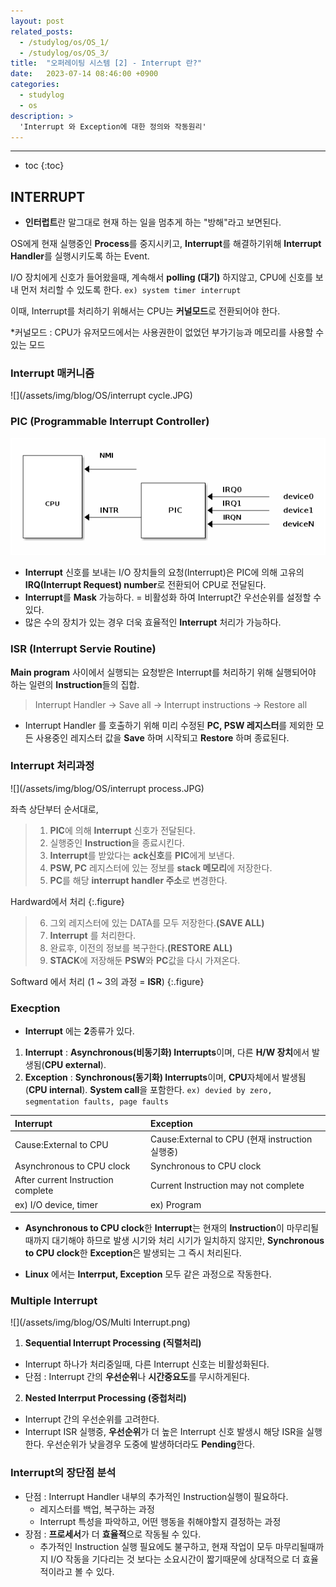 ```yaml
---
layout: post
related_posts:
  - /studylog/os/OS_1/
  - /studylog/os/OS_3/
title:  "오퍼레이팅 시스템 [2] - Interrupt 란?"
date:   2023-07-14 08:46:00 +0900
categories: 
  - studylog
  - os
description: >
  'Interrupt 와 Exception에 대한 정의와 작동원리'
---
```

* * *
* toc
{:toc}

## INTERRUPT

* **인터럽트**란 말그대로 현재 하는 일을 멈추게 하는 "방해"라고 보면된다.

OS에게 현재 실행중인 **Process**를 중지시키고, **Interrupt**를 해결하기위해 **Interrupt Handler**를 실행시키도록 하는 Event.

I/O 장치에게 신호가 들어왔을때, 계속해서 **polling (대기)** 하지않고, CPU에 신호를 보내 먼저 처리할 수 있도록 한다. `ex) system timer interrupt `

이때, Interrupt를 처리하기 위해서는 CPU는 **커널모드**로 전환되어야 한다.

*커널모드 : CPU가 유저모드에서는 사용권한이 없었던 부가기능과 메모리를 사용할 수 있는 모드



### Interrupt 매커니즘

![](/assets/img/blog/OS/interrupt cycle.JPG)

### PIC (Programmable Interrupt Controller)

![](/assets/img/blog/OS/PIC.png)

* **Interrupt** 신호를 보내는 I/O 장치들의 요청(Interrupt)은 PIC에 의해 고유의 **IRQ(Interrupt Request) number**로 전환되어 CPU로 전달된다.
* **Interrupt**를 **Mask** 가능하다. = 비활성화 하여 Interrupt간 우선순위를 설정할 수 있다.
* 많은 수의 장치가 있는 경우 더욱 효율적인 **Interrupt** 처리가 가능하다.

### ISR (Interrupt Servie Routine)

**Main program** 사이에서 실행되는 요청받은 Interrupt를 처리하기 위해 실행되어야 하는 일련의 **Instruction**들의 집합.

>Interrupt Handler -> Save all -> Interrupt instructions -> Restore all

* Interrupt Handler 를 호출하기 위해 미리 수정된 **PC, PSW 레지스터**를 제외한 모든 사용중인 레지스터 값을 **Save** 하며 시작되고 **Restore** 하며 종료된다.



### Interrupt 처리과정

![](/assets/img/blog/OS/interrupt process.JPG)

좌측 상단부터 순서대로,
>1. **PIC**에 의해 **Interrupt** 신호가 전달된다.
>2. 실행중인 **Instruction**을 종료시킨다.
>3. **Interrupt**를 받았다는 **ack신호**를 **PIC**에게 보낸다.
>4. **PSW, PC** 레지스터에 있는 정보를 **stack 메모리**에 저장한다. 
>5. **PC**를 해당 **interrupt handler 주소**로 변경한다.

Hardward에서 처리
{:.figure}

>6. 그외 레지스터에 있는 DATA를 모두 저장한다.**(SAVE ALL)**
>7. **Interrupt** 를 처리한다.
>8. 완료후, 이전의 정보를 복구한다.**(RESTORE ALL)**
>9. **STACK**에 저장해둔 **PSW**와 **PC**값을 다시 가져온다. 

Softward 에서 처리 (1 ~ 3의 과정 = **ISR**)
{:.figure}

### Execption

* **Interrupt** 에는 **2**종류가 있다.
1. **Interrupt** : **Asynchronous(비동기화) Interrupts**이며, 다른 **H/W 장치**에서 발생됨(**CPU external**). 
2. **Exception** : **Synchronous(동기화) Interrupts**이며, **CPU**자체에서 발생됨(**CPU internal**). **System call**을 포함한다. `ex) devied by zero, segmentation faults, page faults `

| Interrupt    | Exception   |
|:-------------|:------------|
| Cause:External to CPU | Cause:External to CPU (현재 instruction 실행중) | 
| Asynchronous to CPU clock |Synchronous to CPU clock|
|After current Instruction complete|Current Instruction may not complete|
|ex) I/O device, timer|ex) Program|

* **Asynchronous to CPU clock**한 **Interrupt**는 현재의 **Instruction**이 마무리될때까지 대기해야 하므로 발생 시기와 처리 시기가 일치하지 않지만, **Synchronous to CPU clock**한 **Exception**은 발생되는 그 즉시 처리된다.

* **Linux** 에서는 **Interrput, Exception** 모두 같은 과정으로 작동한다.

### Multiple Interrupt

![](/assets/img/blog/OS/Multi Interrupt.png)

1. **Sequential Interrupt Processing (직렬처리)**
* Interrupt 하나가 처리중일때, 다른 Interrupt 신호는 비활성화된다. 
* 단점 : Interrupt 간의 **우선순위**나 **시간중요도**를 무시하게된다.

2. **Nested Interrput Processing (중첩처리)**
* Interrupt 간의 우선순위를 고려한다.
* Interrupt ISR 실행중, **우선순위**가 더 높은 Interrupt 신호 발생시 해당 ISR을 실행한다. 우선순위가 낮을경우 도중에 발생하더라도 **Pending**한다.

### Interrupt의 장단점 분석 

- 단점 : Interrupt Handler 내부의 추가적인 Instruction실행이 필요하다.
  - 레지스터를 백업, 복구하는 과정
  - Interrupt 특성을 파악하고, 어떤 행동을 취해야할지 결정하는 과정
- 장점 : **프로세서**가 더 **효율적**으로 작동될 수 있다.
  - 추가적인 Instruction 실행 필요에도 불구하고, 현재 작업이 모두 마무리될때까지 I/O 작동을 기다리는 것 보다는 소요시간이 짧기때문에 상대적으로 더 효율적이라고 볼 수 있다.